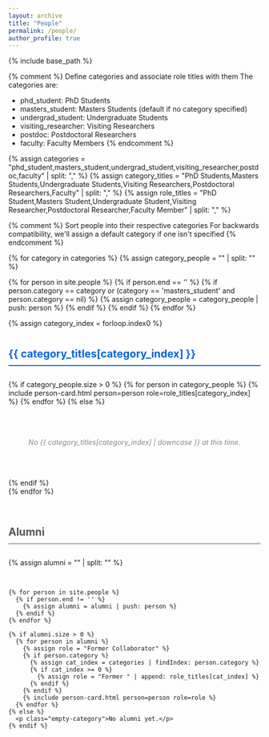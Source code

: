 ```yaml
---
layout: archive
title: "People"
permalink: /people/
author_profile: true
---
```


<style>
  .people-grid {
    display: grid;
    grid-template-columns: repeat(auto-fill, minmax(300px, 1fr));
    gap: 30px;
    margin-top: 2em;
  }
  
  .person-card {
    display: flex;
    flex-direction: column;
    border-radius: 10px;
    box-shadow: 0 4px 8px rgba(0,0,0,0.1);
    overflow: hidden;
    transition: transform 0.3s ease, box-shadow 0.3s ease;
    background-color: #fff;
  }
  
  .person-card:hover {
    transform: translateY(-5px);
    box-shadow: 0 8px 16px rgba(0,0,0,0.2);
  }
  
  .person-image-container {
    width: 100%;
    padding-top: 20px;
    display: flex;
    justify-content: center;
  }
  
  .person-image {
    width: 150px;
    height: 150px;
    border-radius: 50%;
    object-fit: cover;
    border: 3px solid #f3f3f3;
  }
  
  .person-info {
    padding: 20px;
    flex-grow: 1;
    display: flex;
    flex-direction: column;
  }
  
  .person-name {
    font-size: 1.4em;
    margin-bottom: 5px;
    font-weight: bold;
    text-align: center;
  }
  
  .person-role {
    color: #666;
    margin-bottom: 15px;
    text-align: center;
    font-style: italic;
  }
  
  .person-details {
    display: flex;
    flex-direction: column;
    gap: 8px;
    margin-top: 10px;
  }
  
  .person-detail {
    display: flex;
    align-items: flex-start;
  }
  
  .detail-icon {
    margin-right: 10px;
    min-width: 20px;
    color: #0366d6;
  }
  
  .person-social {
    display: flex;
    justify-content: center;
    gap: 15px;
    margin-top: 15px;
  }
  
  .social-icon {
    color: #555;
    font-size: 1.2em;
    transition: color 0.3s ease;
  }
  
  .social-icon:hover {
    color: #0366d6;
  }
  
  .affiliation-tag {
    background-color: #f0f0f0;
    padding: 4px 8px;
    border-radius: 15px;
    font-size: 0.8em;
    margin-right: 5px;
    margin-bottom: 5px;
    display: inline-block;
  }
  
  .tags-container {
    margin-top: 10px;
    display: flex;
    flex-wrap: wrap;
  }
  
  .current-member {
    border-left: 4px solid #4CAF50;
  }
  
  .past-member {
    border-left: 4px solid #9E9E9E;
    opacity: 0.9;
  }
  
  .category-header {
    border-bottom: 2px solid #0366d6;
    padding-bottom: 10px;
    margin-top: 40px;
    margin-bottom: 20px;
    color: #0366d6;
  }
  
  .alumni-section {
    margin-top: 60px;
  }
  
  .alumni-header {
    border-bottom: 2px solid #9E9E9E;
    padding-bottom: 10px;
    margin-bottom: 20px;
    color: #555;
  }
  
  .empty-category {
    text-align: center;
    color: #888;
    font-style: italic;
    padding: 20px;
  }
</style>

{% include base_path %}

{% comment %}
Define categories and associate role titles with them
The categories are:

- phd_student: PhD Students
- masters_student: Masters Students (default if no category specified)
- undergrad_student: Undergraduate Students
- visiting_researcher: Visiting Researchers
- postdoc: Postdoctoral Researchers
- faculty: Faculty Members
{% endcomment %}

{% assign categories = "phd_student,masters_student,undergrad_student,visiting_researcher,postdoc,faculty" | split: "," %}
{% assign category_titles = "PhD Students,Masters Students,Undergraduate Students,Visiting Researchers,Postdoctoral Researchers,Faculty" | split: "," %}
{% assign role_titles = "PhD Student,Masters Student,Undergraduate Student,Visiting Researcher,Postdoctoral Researcher,Faculty Member" | split: "," %}

{% comment %}
Sort people into their respective categories
For backwards compatibility, we'll assign a default category if one isn't specified
{% endcomment %}

{% for category in categories %}
  {% assign category_people = "" | split: "" %}
  
  {% for person in site.people %}
    {% if person.end == '' %}
      {% if person.category == category or (category == 'masters_student' and person.category == nil) %}
        {% assign category_people = category_people | push: person %}
      {% endif %}
    {% endif %}
  {% endfor %}
  
  {% assign category_index = forloop.index0 %}
  
  <h2 class="category-header">{{ category_titles[category_index] }}</h2>
  <div class="people-grid">
    {% if category_people.size > 0 %}
      {% for person in category_people %}
        {% include person-card.html person=person role=role_titles[category_index] %}
      {% endfor %}
    {% else %}
      <p class="empty-category">No {{ category_titles[category_index] | downcase }} at this time.</p>
    {% endif %}
  </div>
{% endfor %}

<!-- Alumni Section -->
<div class="alumni-section">
  <h2 class="alumni-header">Alumni</h2>
  <div class="people-grid">
    {% assign alumni = "" | split: "" %}

    {% for person in site.people %}
      {% if person.end != '' %}
        {% assign alumni = alumni | push: person %}
      {% endif %}
    {% endfor %}
    
    {% if alumni.size > 0 %}
      {% for person in alumni %}
        {% assign role = "Former Collaborator" %}
        {% if person.category %}
          {% assign cat_index = categories | findIndex: person.category %}
          {% if cat_index >= 0 %}
            {% assign role = "Former " | append: role_titles[cat_index] %}
          {% endif %}
        {% endif %}
        {% include person-card.html person=person role=role %}
      {% endfor %}
    {% else %}
      <p class="empty-category">No alumni yet.</p>
    {% endif %}
  </div>
</div>
